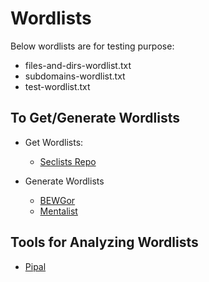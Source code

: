 # Wordlists

Below wordlists are for testing purpose:

- files-and-dirs-wordlist.txt
- subdomains-wordlist.txt
- test-wordlist.txt

## To Get/Generate Wordlists

- Get Wordlists:
  - [Seclists Repo](https://github.com/danielmiessler/SecLists)

- Generate Wordlists
  - [BEWGor](https://github.com/berzerk0/BEWGor)
  - [Mentalist](https://github.com/sc0tfree/mentalist)

## Tools for Analyzing Wordlists

- [Pipal](https://github.com/digininja/pipal)
